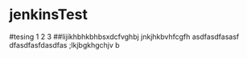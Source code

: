 # jenkinsTest

#tesing 1 2 3 
##lijikhbhkbhbsxdcfvghbj
jnkjhkbvhfcgfh
asdfasdfasasf
dfasdfasfdasdfas
;lkjbgkhgchjv b
